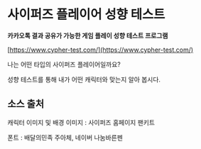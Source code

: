 # 사이퍼즈 플레이어 성향 테스트

**카카오톡 결과 공유가 가능한 게임 플레이 성향 테스트 프로그램**

[https://www.cypher-test.com/](https://www.cypher-test.com/)

나는 어떤 타입의 사이퍼즈 플레이어일까요?

성향 테스트를 통해 내가 어떤 캐릭터와 맞는지 알아 봅시다.


## 소스 출처

캐릭터 이미지 및 배경 이미지 : 사이퍼즈 홈페이지 팬키트

폰트 : 배달의민족 주아체, 네이버 나눔바른펜
